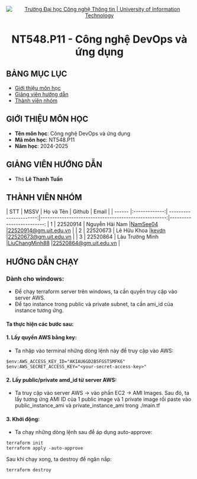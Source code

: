 <p align="center">
  <a href="https://www.uit.edu.vn/" title="Trường Đại học Công nghệ Thông tin" style="border: 5;">
    <img src="https://i.imgur.com/WmMnSRt.png" alt="Trường Đại học Công nghệ Thông tin | University of Information Technology">
  </a>
</p>

<!-- Title -->
<h1 align="center"><b>NT548.P11 - Công nghệ DevOps và ứng dụng</b></h1>

## BẢNG MỤC LỤC

- [ Giới thiệu môn học](#gioithieumonhoc)
- [ Giảng viên hướng dẫn](#giangvien)
- [ Thành viên nhóm](#thanhvien)

## GIỚI THIỆU MÔN HỌC

<a name="gioithieumonhoc"></a>

- **Tên môn học**: Công nghệ DevOps và ứng dụng
- **Mã môn học**: NT548.P11
- **Năm học**: 2024-2025

## GIẢNG VIÊN HƯỚNG DẪN

<a name="giangvien"></a>

- Ths **Lê Thanh Tuấn**

## THÀNH VIÊN NHÓM

<a name="thanhvien"></a>
| STT | MSSV | Họ và Tên | Github | Email |
| ------ |:-------------:| ----------------------:|-----------------------------------------------------:|-------------------------:
| 1 | 22520914 | Nguyễn Hải Nam |[NamSee04](https://github.com/NamSee04) |22520914@gm.uit.edu.vn |
| 2 | 22520673 | Lê Hữu Khoa |[kevdn](https://github.com/kevdn) |22520673@gm.uit.edu.vn |
| 3 | 22520864 | Làu Trường Minh |[LiuChangMinh88](https://github.com/LiuChangMing88) |22520864@gm.uit.edu.vn |

## HƯỚNG DẪN CHẠY

### Dành cho windows:

- Để chạy terraform server trên windows, ta cần quyền truy cập vào server AWS.
- Để tạo instance trong public và private subnet, ta cần ami_id của instance tương ứng.

#### Ta thực hiện các bước sau:

#### 1. Lấy quyền AWS bằng key:

- Ta nhập vào terminal những dòng lệnh này để truy cập vào AWS:

```
$env:AWS_ACCESS_KEY_ID="AKIAU6GD2B5FGSTSMFK6"
$env:AWS_SECRET_ACCESS_KEY="<your-secret-access-key>"
```

#### 2. Lấy public/private amd_id từ server AWS:

- Ta truy cập vào server AWS -> vào phần EC2 -> AMI Images. Sau đó, ta lấy tương ứng AMI ID của 1 public image và 1 private image rồi paste vào public_instance_ami và private_instance_ami trong ./main.tf

#### 3. Khởi động:

- Ta chạy những dòng lệnh sau để áp dụng auto-approve:

```
terraform init
terraform apply -auto-approve
```

Sau khi chạy xong, ta destroy để ngăn nắp:

```
terraform destroy
```
